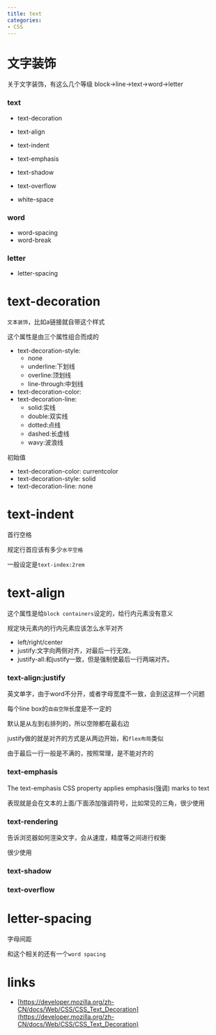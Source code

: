 ```yaml
---
title: text
categories: 
- CSS
---
```


# 文字装饰

关于文字装饰，有这么几个等级
block->line->text->word->letter



### text

- text-decoration
- text-align
- text-indent
- text-emphasis
- text-shadow
- text-overflow

- white-space


### word
- word-spacing
- word-break

### letter 

- letter-spacing

# text-decoration

`文本装饰`，比如a链接就自带这个样式

这个属性是由三个属性组合而成的

- text-decoration-style:
  - none
  - underline:下划线
  - overline:顶划线
  - line-through:中划线
- text-decoration-color:
- text-decoration-line:
    - solid:实线
    - double:双实线
    - dotted:点线
    - dashed:长虚线
    - wavy:波浪线

初始值

- text-decoration-color: currentcolor
- text-decoration-style: solid
- text-decoration-line: none

# text-indent

首行空格

规定行首应该有多少`水平空格`

一般设定是`text-index:2rem`


# text-align
这个属性是给`block containers`设定的，给行内元素没有意义

规定块元素内的行内元素应该怎么水平对齐

- left/right/center
- justify:文字向两侧对齐，对最后一行无效。
- justify-all:和justify一致，但是强制使最后一行两端对齐。

### text-align:justify
英文单字，由于word不分开，或者字母宽度不一致，会到这这样一个问题

每个line box的`自由空隙`长度是不一定的

默认是从左到右排列的，所以空隙都在最右边

justify做的就是对齐的方式是从两边开始，和`flex布局`类似

由于最后一行一般是不满的，按照常理，是不能对齐的


### text-emphasis

The text-emphasis CSS property applies emphasis(强调) marks to text

表现就是会在文本的上面/下面添加强调符号，比如常见的三角，很少使用

### text-rendering

告诉浏览器如何渲染文字，会从速度，精度等之间进行权衡

很少使用

### text-shadow

### text-overflow














# letter-spacing
字母间距

和这个相关的还有一个`word spacing`




# links
- [https://developer.mozilla.org/zh-CN/docs/Web/CSS/CSS_Text_Decoration](https://developer.mozilla.org/zh-CN/docs/Web/CSS/CSS_Text_Decoration)